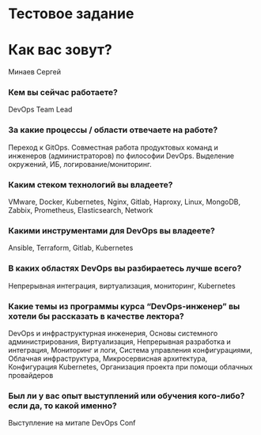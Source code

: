 # Тестовое задание

# Как вас зовут? 

Минаев Сергей

### Кем вы сейчас работаете? 

DevOps Team Lead

### За какие процессы / области отвечаете на работе?

Переход к GitOps. Совместная работа продуктовых команд и инженеров (администраторов) по философии DevOps.
Выделение окружений, ИБ, логирование/мониторинг.

### Каким стеком технологий вы владеете?

VMware, Docker, Kubernetes, Nginx, Gitlab, Haproxy, Linux, MongoDB, Zabbix, Prometheus, Elasticsearch, Network

### Какими инструментами для DevOps вы владеете?

Ansible, Terraform, Gitlab, Kubernetes

### В каких областях DevOps вы разбираетесь лучше всего?
Непрерывная интеграция, виртуализация, мониторинг, Kubernetes

### Какие темы из программы курса “DevOps-инженер” вы хотели бы рассказать в качестве лектора?

DevOps и инфраструктурная инженерия, Основы системного администрирования, Виртуализация, Непрерывная разработка и интеграция, Мониторинг и логи, Система управления конфигурациями, Облачная инфраструктура, Микросервисная архитектура, Конфигурация Kubernetes, Организация проекта при помощи облачных провайдеров

### Был ли у вас опыт выступлений или обучения кого-либо? если да, то какой именно?

Выступление на митапе DevOps Conf 
